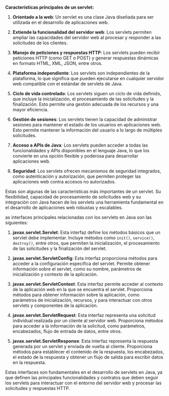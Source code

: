 **Características principales de un servlet:**

1.  **Orientado a la web**: Un servlet es una clase Java diseñada para ser utilizada en el desarrollo de aplicaciones web.
    
2.  **Extiende la funcionalidad del servidor web**: Los servlets permiten ampliar las capacidades del servidor web al procesar y responder a las solicitudes de los clientes.
    
3.  **Manejo de peticiones y respuestas HTTP**: Los servlets pueden recibir peticiones HTTP (como GET o POST) y generar respuestas dinámicas en formato HTML, XML, JSON, entre otros.
    
4.  **Plataforma independiente**: Los servlets son independientes de la plataforma, lo que significa que pueden ejecutarse en cualquier servidor web compatible con el estándar de servlets de Java.
    
5.  **Ciclo de vida controlado**: Los servlets siguen un ciclo de vida definido, que incluye la inicialización, el procesamiento de las solicitudes y la finalización. Esto permite una gestión adecuada de los recursos y una mayor eficiencia.
    
6.  **Gestión de sesiones**: Los servlets tienen la capacidad de administrar sesiones para mantener el estado de los usuarios en aplicaciones web. Esto permite mantener la información del usuario a lo largo de múltiples solicitudes.
    
7.  **Acceso a APIs de Java**: Los servlets pueden acceder a todas las funcionalidades y APIs disponibles en el lenguaje Java, lo que los convierte en una opción flexible y poderosa para desarrollar aplicaciones web.
    
8.  **Seguridad**: Los servlets ofrecen mecanismos de seguridad integrados, como autenticación y autorización, que permiten proteger las aplicaciones web contra accesos no autorizados.
    

Estas son algunas de las características más importantes de un servlet. Su flexibilidad, capacidad de procesamiento de solicitudes web y su integración con Java hacen de los servlets una herramienta fundamental en el desarrollo de aplicaciones web robustas y escalables.


as interfaces principales relacionadas con los servlets en Java son las siguientes:

1.  **javax.servlet.Servlet**: Esta interfaz define los métodos básicos que un servlet debe implementar. Incluye métodos como `init()`, `service()`, `destroy()`, entre otros, que permiten la inicialización, el procesamiento de las solicitudes y la finalización del servlet.
    
2.  **javax.servlet.ServletConfig**: Esta interfaz proporciona métodos para acceder a la configuración específica del servlet. Permite obtener información sobre el servlet, como su nombre, parámetros de inicialización y contexto de la aplicación.
    
3.  **javax.servlet.ServletContext**: Esta interfaz permite acceder al contexto de la aplicación web en la que se encuentra el servlet. Proporciona métodos para obtener información sobre la aplicación, como parámetros de inicialización, recursos, y para interactuar con otros servlets y componentes de la aplicación.
    
4.  **javax.servlet.ServletRequest**: Esta interfaz representa una solicitud individual realizada por un cliente al servidor web. Proporciona métodos para acceder a la información de la solicitud, como parámetros, encabezados, flujo de entrada de datos, entre otros.
    
5.  **javax.servlet.ServletResponse**: Esta interfaz representa la respuesta generada por un servlet y enviada de vuelta al cliente. Proporciona métodos para establecer el contenido de la respuesta, los encabezados, el estado de la respuesta y obtener un flujo de salida para escribir datos en la respuesta.
    

Estas interfaces son fundamentales en el desarrollo de servlets en Java, ya que definen las principales funcionalidades y contratos que deben seguir los servlets para interactuar con el entorno del servidor web y procesar las solicitudes y respuestas HTTP.


